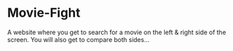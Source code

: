 # Movie-Fight
A website where you get to search for a movie on the left &amp; right side of the screen. You will also get to compare both sides...
